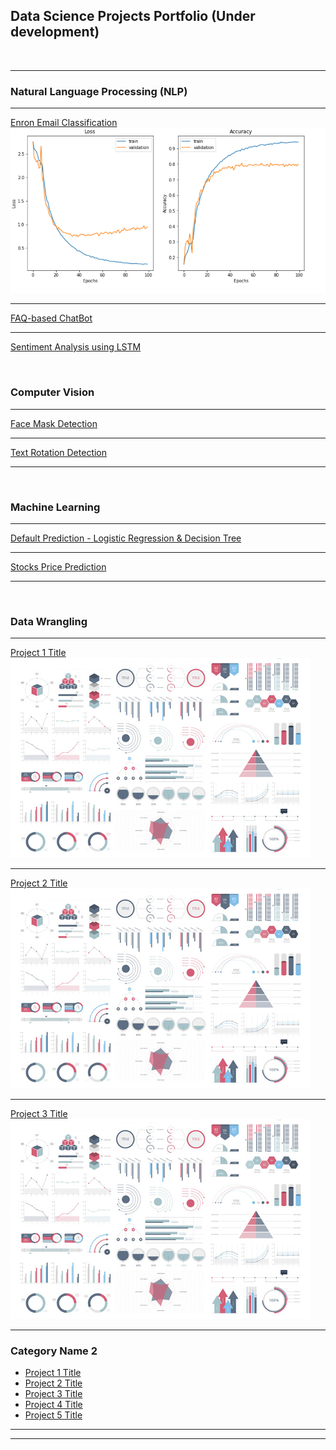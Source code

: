 ## Data Science Projects Portfolio (Under development)
<br>

---

### Natural Language Processing (NLP)
---

[Enron Email Classification](/sample_page) <br>
<img src="images/enron_email.png?raw=true"/>

---
[FAQ-based ChatBot](/sample_page)

---
[Sentiment Analysis using LSTM](/sample_page)


<br>

### Computer Vision
---
[Face Mask Detection](/sample_page)

---
[Text Rotation Detection](/sample_page)

---

<br>



### Machine Learning
---
[Default Prediction - Logistic Regression & Decision Tree](/sample_page)

---

[Stocks Price Prediction](/sample_page)

---

<br>



### Data Wrangling
---


[Project 1 Title](/sample_page)
<img src="images/dummy_thumbnail.jpg?raw=true"/>

---
[Project 2 Title](/pdf/sample_presentation.pdf)
<img src="images/dummy_thumbnail.jpg?raw=true"/>

---
[Project 3 Title](http://example.com/)
<img src="images/dummy_thumbnail.jpg?raw=true"/>

---

### Category Name 2

- [Project 1 Title](http://example.com/)
- [Project 2 Title](http://example.com/)
- [Project 3 Title](http://example.com/)
- [Project 4 Title](http://example.com/)
- [Project 5 Title](http://example.com/)

---




---
<!-- Remove above link if you don't want to attibute -->
